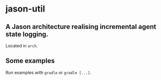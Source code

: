 # jason-util

## A Jason architecture realising incremental agent state logging.

Located in `arch`.

## Some examples

Run examples with `gradle` or `gradle [...]`.
